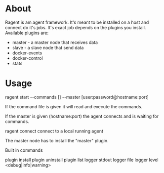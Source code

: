 # About
Ragent is am agent framework. It's meant to be installed on a host and connect do it's jobs.
It's exact job depends on the plugins you install.
Available plugins are:
 * master - a master node that receives data
 * slave - a slave node that send data
 * docker-events
 * docker-control
 * stats

# Usage


ragent start <directory> --commands [<command file>] --master [user:password@hostname:port]

If the command file is given it will read and execute the commands.

If the master is given (hostname:port) the agent connects and is waiting for commands.

ragent connect <directory>
connect to a local running agent


The master node has to install the "master" plugin.

Built in commands

plugin install <name> <git repo>
plugin uninstall <name>
plugin list
logger stdout
logger file <file>
logger level <debug|info|warning>
